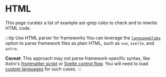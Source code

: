 # HTML

This page curates a list of example ast-grep rules to check and to rewrite HTML code.

:::tip Use HTML parser for frameworks
You can leverage the [`languageGlobs`](/reference/sgconfig.html#languageglobs) option to parse framework files as plain HTML, such as `vue`, `svelte`, and `astro`.

**Caveat**: This approach may not parse framework-specific syntax, like Astro's [frontmatter script](https://docs.astro.build/en/basics/astro-components/#the-component-script) or [Svelte control flow](https://svelte.dev/docs/svelte/if). You will need to load [custom languages](/advanced/custom-language.html) for such cases.
:::

<!--@include: ./upgrade-ant-design-vue.md-->
<!--@include: ./extract-i18n-key.md-->
